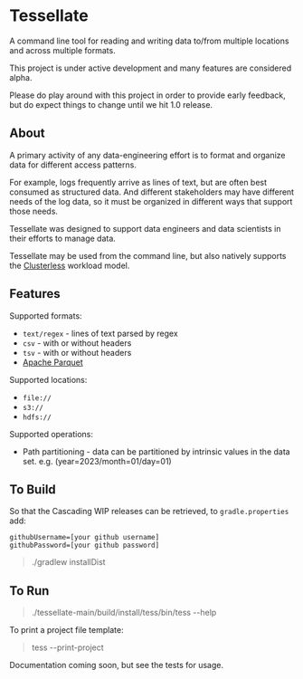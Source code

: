 # Tessellate

A command line tool for reading and writing data to/from multiple locations and across multiple formats.

This project is under active development and many features are considered alpha.

Please do play around with this project in order to provide early feedback, but do expect things to change until we hit
1.0 release.

## About

A primary activity of any data-engineering effort is to format and organize data for different access patterns.

For example, logs frequently arrive as lines of text, but are often best consumed as structured data. And different
stakeholders may have different needs of the log data, so it must be organized in different ways that support those
needs.

Tessellate was designed to support data engineers and data scientists in their efforts to manage data.

Tessellate may be used from the command line, but also natively supports the
[Clusterless](https://github.com/ClusterlessHQ/clusterless) workload model.

## Features

Supported formats:

- `text/regex` - lines of text parsed by regex
- `csv` - with or without headers
- `tsv` - with or without headers
- [Apache Parquet](https://parquet.apache.org)

Supported locations:

- `file://`
- `s3://`
- `hdfs://`

Supported operations:

- Path partitioning - data can be partitioned by intrinsic values in the data set. e.g. (year=2023/month=01/day=01)

## To Build

So that the Cascading WIP releases can be retrieved, to `gradle.properties` add:

```
githubUsername=[your github username]
githubPassword=[your github password]
```

> ./gradlew installDist

## To Run

> ./tessellate-main/build/install/tess/bin/tess --help

To print a project file template:

> tess --print-project

Documentation coming soon, but see the tests for usage. 
